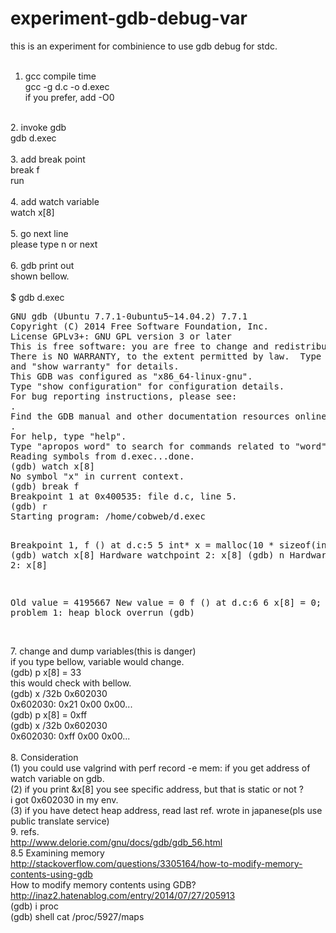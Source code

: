# experiment-gdb-debug-var<BR>
this is an experiment for combinience to use gdb debug for stdc.<BR>
<BR>
1. gcc compile time<BR>
   gcc -g d.c -o d.exec<BR>
   if you prefer, add -O0 <BR>
<BR>
2. invoke gdb<BR>
   gdb d.exec<BR>
<BR>
3. add break point<BR>
  break f<BR>
  run<BR>
<BR>
4. add watch variable<BR>
   watch x[8]<BR>
<BR>
5. go next line<BR>
   please type n or next<BR>
<BR>
6. gdb print out<BR>
   shown bellow.<BR>
<BR>
$ gdb d.exec<BR>
<pre>
GNU gdb (Ubuntu 7.7.1-0ubuntu5~14.04.2) 7.7.1
Copyright (C) 2014 Free Software Foundation, Inc.
License GPLv3+: GNU GPL version 3 or later <http://gnu.org/licenses/gpl.html>
This is free software: you are free to change and redistribute it.
There is NO WARRANTY, to the extent permitted by law.  Type "show copying"
and "show warranty" for details.
This GDB was configured as "x86_64-linux-gnu".
Type "show configuration" for configuration details.
For bug reporting instructions, please see:
<http://www.gnu.org/software/gdb/bugs/>.
Find the GDB manual and other documentation resources online at:
<http://www.gnu.org/software/gdb/documentation/>.
For help, type "help".
Type "apropos word" to search for commands related to "word"...
Reading symbols from d.exec...done.
(gdb) watch x[8]
No symbol "x" in current context.
(gdb) break f
Breakpoint 1 at 0x400535: file d.c, line 5.
(gdb) r
Starting program: /home/cobweb/d.exec 

Breakpoint 1, f () at d.c:5
5            int* x = malloc(10 * sizeof(int));
(gdb) watch x[8]
Hardware watchpoint 2: x[8]
(gdb) n
Hardware watchpoint 2: x[8]

Old value = 4195667
New value = 0
f () at d.c:6
6            x[8] = 0;        // problem 1: heap block overrun
(gdb) 
</pre>
<BR>
7. change and dump variables(this is danger)<BR>
if you type bellow, variable would change.<BR>
(gdb) p x[8] = 33<BR>
this would check with bellow.<BR>
(gdb)  x /32b 0x602030<BR>
0x602030:   0x21 0x00 0x00...<BR>
(gdb) p x[8] = 0xff<BR>
(gdb)  x /32b 0x602030<BR>
0x602030:   0xff 0x00 0x00...<BR>
<BR>
8. Consideration<BR>
(1) you could use valgrind with perf record -e mem: if you get address of watch variable on gdb.<BR>
(2) if you print &x[8] you see specific address, but that is static or not ?<BR>
    i got 0x602030 in my env.<BR>
(3) if you have detect heap address, read last ref. wrote in japanese(pls use public translate service)<BR>
9. refs.<BR>
http://www.delorie.com/gnu/docs/gdb/gdb_56.html<BR>
8.5 Examining memory<BR>
http://stackoverflow.com/questions/3305164/how-to-modify-memory-contents-using-gdb<BR>
How to modify memory contents using GDB?<BR>
http://inaz2.hatenablog.com/entry/2014/07/27/205913<BR>
(gdb) i proc<BR>
(gdb) shell cat /proc/5927/maps<BR>
